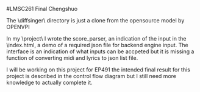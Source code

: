 #LMSC261 Final Chengshuo

The \diffsinger\ directory is just a clone from the opensource model by OPENVPI

In my \project\ I wrote the score_parser, an indication of the input in the \index.html, a demo of a required json file for backend engine input. The interface is an indication of what inputs can be accpeted but it is missing a function of converting midi and lyrics to json list file. 

I will be working on this project for EP491 the intended final result for this project is described in the control flow diagram but I still need more knowledge to actually complete it.
